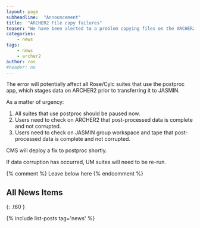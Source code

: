 ```yaml
---
layout: page
subheadline:  "Announcement"
title:  "ARCHER2 File copy failures"
teaser: "We have been alerted to a problem copying files on the ARCHER2 /work/n02/n02 file system. The problem is associated with the python shutil file copy functions and results in incomplete file copying."
categories:
    - news
tags:
    - news
    - archer2
author: ros
#header: no
---
```


The error will potentially affect all Rose/Cylc suites that use the postproc app, which stages data on ARCHER2 prior to transferring it to JASMIN.

As a matter of urgency:

1. All suites that use postproc should be paused now.
2. Users need to check on ARCHER2 that post-processed data is complete and not corrupted.
3. Users need to check on JASMIN group workspace and tape that post-processed data is complete and not corrupted.

CMS will deploy a fix to postproc shortly.

If data corruption has occurred, UM suites will need to be re-run.

{% comment %} Leave below here {% endcomment %}
## All News Items
{: .t60 }

{% include list-posts tag='news' %}

